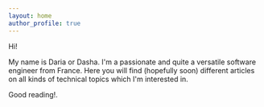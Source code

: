 ```yaml
---
layout: home
author_profile: true
---
```

Hi!

My name is Daria or Dasha.
I'm a passionate and quite a versatile software engineer from France.
Here you will find (hopefully soon) different articles on all kinds of technical topics which I'm interested in.

Good reading!.
